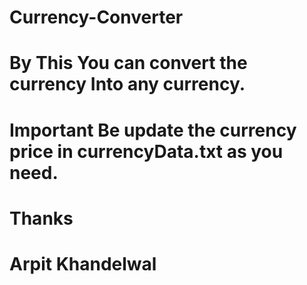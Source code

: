 # Currency-Converter
# By This You can convert the currency Into any currency.
# Important Be update the currency price in currencyData.txt as you need.
# Thanks 
# Arpit Khandelwal

